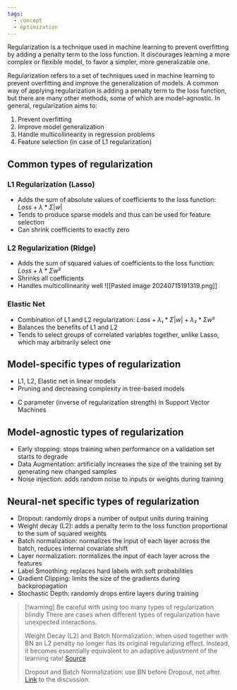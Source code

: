 ```yaml
---
tags:
  - concept
  - optimization
---
```

Regularization is a technique used in machine learning to prevent overfitting by adding a penalty term to the loss function. It discourages learning a more complex or flexible model, to favor a simpler, more generalizable one.

Regularization refers to a set of techniques used in machine learning to prevent overfitting and improve the generalization of models. A common way of applying regularization is adding a penalty term to the loss function, but there are many other methods, some of which are model-agnostic. In general, regularization aims to:

1. Prevent overfitting
2. Improve model generalization
3. Handle multicollinearity in regression problems
4. Feature selection (in case of L1 regularization)

## Common types of regularization

### L1 Regularization (Lasso)
- Adds the sum of absolute values of coefficients to the loss function: $Loss + λ * Σ|w|$
- Tends to produce sparse models and thus can be used for feature selection
- Can shrink coefficients to exactly zero

### L2 Regularization (Ridge)
- Adds the sum of squared values of coefficients to the loss function: $Loss + λ * Σw²$
- Shrinks all coefficients
- Handles multicollinearity well
![[Pasted image 20240715191319.png]]
### Elastic Net
- Combination of L1 and L2 regularization: $Loss + λ₁ * Σ|w| + λ₂ * Σw²$
- Balances the benefits of L1 and L2
- Tends to select groups of correlated variables together, unlike Lasso, which may arbitrarily select one

## Model-specific types of regularization
* L1, L2, Elastic net in linear models
* Pruning and decreasing complexity in tree-based models
- C parameter (inverse of regularization strength) in Support Vector Machines

## Model-agnostic types of regularization
- Early stopping: stops training when performance on a validation set starts to degrade
- Data Augmentation: artificially increases the size of the training set by generating new changed samples
- Noise injection: adds random noise to inputs or weights during training

## Neural-net specific types of regularization
- Dropout: randomly drops a number of output units during training
- Weight decay (L2): adds a penalty term to the loss function proportional to the sum of squared weights
- Batch normalization: normalizes the input of each layer across the batch, reduces internal covariate shift
- Layer normalization: normalizes the input of each layer across the features
- Label Smoothing: replaces hard labels with soft probabilities
- Gradient Clipping: limits the size of the gradients during backpropagation
- Stochastic Depth: randomly drops entire layers during training

> [!warning] Be careful with using too many types of regularization blindly
> There are cases when different types of regularization have unexpected interactions.
> 
> Weight Decay (L2) and Batch Normalization: when used together with BN an L2 penalty no longer has its original regularizing effect. Instead, it becomes essentially equivalent to an adaptive adjustment of the learning rate! [Source](https://blog.janestreet.com/l2-regularization-and-batch-norm/)
> 
> Dropout and Batch Normalization: use BN before Dropout, not after. [Link](https://stackoverflow.com/questions/39691902/ordering-of-batch-normalization-and-dropout) to the discussion.
